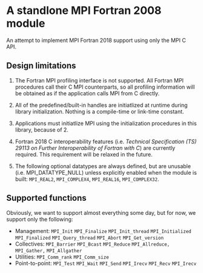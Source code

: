 # A standlone MPI Fortran 2008 module

An attempt to implement MPI Fortran 2018 support using only the MPI C API.

## Design limitations

1. The Fortran MPI profiling interface is not supported.  All Fortran MPI procedures call their C MPI counterparts, so all profiling information will be obtained as if the application calls MPI from C directly.

2. All of the predefined/built-in handles are initiatlized at runtime during library initialization. Nothing is a compile-time or link-time constant.

3. Applications must initiatlize MPI using the initialization procedures in this library, because of 2.

4. Fortran 2018 C interoperability features (i.e. _Technical Specification (TS) 29113 on Further Interoperability of Fortran with C_) are currently required.  This requirement will be relaxed in the future.

5. The following optional datatypes are always defined, but are unusable (i.e. MPI_DATATYPE_NULL) unless explicitly enabled when the module is built: `MPI_REAL2`, `MPI_COMPLEX4`, `MPI_REAL16`, `MPI_COMPLEX32`.

## Supported functions

Obviously, we want to support almost everything some day, but for now, we support only the following:

* Management: `MPI_Init` `MPI_Finalize` `MPI_Init_thread` `MPI_Initialized` `MPI_Finalized`
              `MPI_Query_thread` `MPI_Abort` `MPI_Get_version`
* Collectives: `MPI_Barrier` `MPI_Bcast` `MPI_Reduce` `MPI_Allreduce,` `MPI_Gather,` `MPI_Allgather`
* Utilities: `MPI_Comm_rank` `MPI_Comm_size`
* Point-to-point: `MPI_Test` `MPI_Wait` `MPI_Send` `MPI_Irecv` `MPI_Recv` `MPI_Irecv`
